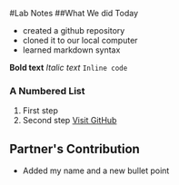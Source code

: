 #Lab Notes
##What We did Today

- created a github repository
- cloned it to our local computer
- learned markdown syntax

**Bold text**
*Italic text*
`Inline code`
### A Numbered List
1. First step
2. Second step
[Visit GitHub](https://github.com)

## Partner's Contribution

- Added my name and a new bullet point

